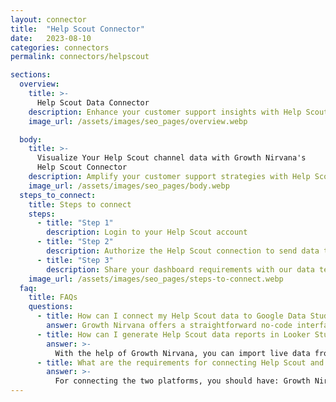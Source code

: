 ```yaml
---
layout: connector
title:  "Help Scout Connector"
date:   2023-08-10
categories: connectors
permalink: connectors/helpscout

sections:
  overview:
    title: >-
      Help Scout Data Connector
    description: Enhance your customer support insights with Help Scout integration. Seamlessly merge customer interaction data from Help Scout with Looker Studio's analytical capabilities, unlocking insights that shape support strategies, agent performance, and operational excellence.
    image_url: /assets/images/seo_pages/overview.webp

  body:
    title: >-
      Visualize Your Help Scout channel data with Growth Nirvana's
      Help Scout Connector
    description: Amplify your customer support strategies with Help Scout insights integrated into Looker Studio.
    image_url: /assets/images/seo_pages/body.webp
  steps_to_connect:
    title: Steps to connect
    steps:
      - title: "Step 1"
        description: Login to your Help Scout account
      - title: "Step 2"
        description: Authorize the Help Scout connection to send data to Growth Nirvana
      - title: "Step 3"
        description: Share your dashboard requirements with our data team. We will build the report for you.
    image_url: /assets/images/seo_pages/steps-to-connect.webp
  faq:
    title: FAQs
    questions:
      - title: How can I connect my Help Scout data to Google Data Studio/Looker Studio?
        answer: Growth Nirvana offers a straightforward no-code interface to connect to Help Scout data sources.
      - title: How can I generate Help Scout data reports in Looker Studio?
        answer: >-
          With the help of Growth Nirvana, you can import live data from Help Scout into Looker Studio. These data can be viewed in charts, tables, and dashboards to generate branded reports that can be shared instantly.
      - title: What are the requirements for connecting Help Scout and Looker Studio?
        answer: >-
          For connecting the two platforms, you should have: Growth Nirvana Account and Help Scout Ads Account
---
```

